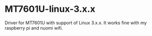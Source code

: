 # MT7601U-linux-3.x.x
Driver for MT7601U with support of Linux 3.x.x. It works fine with my raspberry pi and nuomi wifi.
